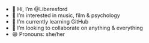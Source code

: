 - 👋 Hi, I’m @Liberesford
- 👀 I’m interested in music, film & psychology
- 🌱 I’m currently learning GitHub
- 💞️ I’m looking to collaborate on anything & everything
- 😄 Pronouns: she/her

<!---
Liberesford/Liberesford is a ✨ special ✨ repository because its `README.md` (this file) appears on your GitHub profile.
You can click the Preview link to take a look at your changes.
--->
